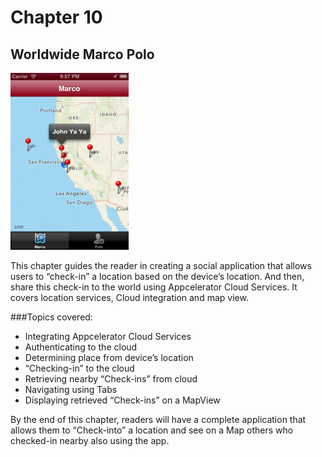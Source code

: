 # Chapter 10
## Worldwide Marco Polo 
![Screenshot](../screenshots/app10.png)

This chapter guides the reader in creating a social application that allows users to “check-in” a location based on the device’s location. And then, share this check-in to the world using Appcelerator Cloud Services. It covers location services, Cloud integration and map view.

###Topics covered:
- Integrating Appcelerator Cloud Services
- Authenticating to the cloud
- Determining place from device’s location
- “Checking-in” to the cloud
- Retrieving nearby “Check-ins” from cloud
- Navigating using Tabs
- Displaying retrieved “Check-ins” on a MapView

By the end of this chapter, readers will have a complete application that allows them to “Check-into” a location and see on a Map others who checked-in nearby also using the app. 

